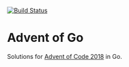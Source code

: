 [![Build Status](https://travis-ci.org/danprince/advent-of-go.svg?branch=master)](https://travis-ci.org/danprince/advent-of-go)

# Advent of Go

Solutions for [Advent of Code 2018][1] in Go.

[1]: https://adventofcode.com/2018
